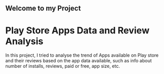 ## Welcome to my Project
# Play Store Apps Data and Review Analysis

In this project, I tried to analyse the trend of Apps available on Play store and their reviews based on the app data available, 
such as info about number of installs, reviews, paid or free, app size, etc.
